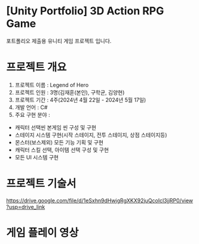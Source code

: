# [Unity Portfolio] 3D Action RPG Game

포트폴리오 제출용 유니티 게임 프로젝트 입니다.

# 프로젝트 개요
1. 프로젝트 이름 : Legend of Hero
2. 프로젝트 인원 : 3명(김재훈(본인), 구학균, 김양현)
3.  프로젝트 기간 : 4주(2024년 4월 22일 - 2024년 5월 17일)
4.  개발 언어 : C#
5.   주요 구현 분야 :
- 캐릭터 선택씬 본게임 씬 구성 및 구현
- 스테이지 시스템 구현(시작 스테이지, 전투 스테이지, 상점 스테이지등)
- 몬스터(보스제외) 모든 기능 기획 및 구현
- 캐릭터 스킬 선택, 아이템 선택 구성 및 구현
- 모든 UI 시스템 구현
# 프로젝트 기술서
https://drive.google.com/file/d/1eSxhn9dHwjgRgXKX92juQcoIcl3jjRP0/view?usp=drive_link
# 게임 플레이 영상

